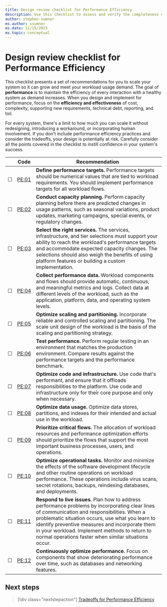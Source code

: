 ```yaml
---
title: Design review checklist for Performance Efficiency
description: Use this checklist to assess and verify the completeness of your design for performance efficiency.  
author: stephen-sumner
ms.author: ssumner
ms.date: 11/15/2023
ms.topic: conceptual
---
```


# Design review checklist for Performance Efficiency

This checklist presents a set of recommendations for you to scale your system so it can grow and meet your workload usage demand. The goal of **performance** is to maintain the efficiency of every interaction with a healthy system as demand increases. When you design and implement for performance, focus on the **efficiency and effectiveness** of cost, complexity, supporting new requirements, technical debt, reporting, and toil.

For every system, there's a limit to how much you can scale it without redesigning, introducing a workaround, or incorporating human involvement. If you don't include performance efficiency practices and consider the tradeoffs, your design is potentially at risk. Carefully consider all the points covered in the checklist to instill confidence in your system's success.

| &nbsp; | Code | Recommendation |
|-|-|-|
| &#9744; | [PE:01](performance-targets.md) | **Define performance targets.** Performance targets should be numerical values that are tied to workload requirements. You should implement performance targets for all workload flows. |
| &#9744; | [PE:02](capacity-planning.md) | **Conduct capacity planning.** Perform capacity planning before there are predicted changes in usage patterns, such as seasonal variations, product updates, marketing campaigns, special events, or regulatory changes. |
| &#9744; | [PE:03](select-services.md) | **Select the right services.** The services, infrastructure, and tier selections must support your ability to reach the workload's performance targets and accommodate expected capacity changes. The selections should also weigh the benefits of using platform features or building a custom implementation.||
| &#9744; | [PE:04](collect-metrics-logs.md) | **Collect performance data.** Workload components and flows should provide automatic, continuous, and meaningful metrics and logs. Collect data at different levels of the workload, such as the application, platform, data, and operating system levels. |
| &#9744; | [PE:05](scale-partition.md) | **Optimize scaling and partitioning.** Incorporate reliable and controlled scaling and partitioning. The scale unit design of the workload is the basis of the scaling and partitioning strategy. |
| &#9744; | [PE:06](performance-testing.md) | **Test performance.** Perform regular testing in an environment that matches the production environment. Compare results against the performance targets and the performance benchmark.|
| &#9744; |[PE:07](optimize-code-infrastructure.md) | **Optimize code and infrastructure.** Use code that's performant, and ensure that it offloads responsibilities to the platform. Use code and infrastructure only for their core purpose and only when necessary. |
| &#9744; | [PE:08](optimize-data-performance.md)| **Optimize data usage.** Optimize data stores, partitions, and indexes for their intended and actual use in the workload.|
| &#9744; | [PE:09](prioritize-critical-flows.md)| **Prioritize critical flows.** The allocation of workload resources and performance optimization efforts should prioritize the flows that support the most important business processes, users, and operations. |
| &#9744; | [PE:10](optimize-operational-tasks.md)| **Optimize operational tasks.** Monitor and minimize the effects of the software development lifecycle and other routine operations on workload performance. These operations include virus scans, secret rotations, backups, reindexing databases, and deployments. |
| &#9744;| [PE:11](respond-live-performance-issues.md)| **Respond to live issues.** Plan how to address performance problems by incorporating clear lines of communication and responsibilities. When a problematic situation occurs, use what you learn to identify preventive measures and incorporate them in your workload. Implement methods to return to normal operations faster when similar situations occur. |
| &#9744;| [PE:12](continuous-performance-optimize.md)| **Continuously optimize performance.** Focus on components that show deteriorating performance over time, such as databases and networking features. |

## Next steps

> [!div class="nextstepaction"]
> [Tradeoffs for Performance Efficiency](tradeoffs.md)
